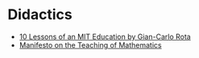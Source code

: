 # Didactics
* [10 Lessons of an MIT Education by Gian-Carlo Rota](https://www.math.tamu.edu/~cyan/Rota/mitless.html)
* [Manifesto on the Teaching of Mathematics](https://intellectualmathematics.com/manifesto/)
